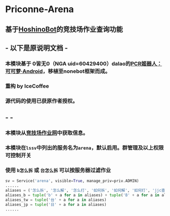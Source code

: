 # **Priconne-Arena**
## **基于[**HoshinoBot**](https://github.com/Ice-Cirno/HoshinoBot)的竞技场作业查询功能**   
## - 以下是原说明文档 -
### 本模块基于 0皆无0（NGA uid=60429400）dalao的[PCR姬器人：可可萝·Android](https://bbs.nga.cn/read.php?tid=18434108)，移植至nonebot框架而成。

### 重构 by IceCoffee

### 源代码的使用已获原作者授权。
## - -
### 本模块从[竞技场作业网](https://pcrdfans.com)中获取信息。
### 本模块在`lssv`中列出的服务名为`arena`，默认启用。群管理及以上权限可控制开关
### 使用 `b怎么拆` 或 `台怎么拆` 可以按服务器过滤作业
```python
sv = Service('arena', visible=True, manage_priv=priv.ADMIN)
......
aliases = ('怎么拆', '怎么解', '怎么打', '如何拆', '如何解', '如何打', 'jjc查询')
aliases_b = tuple('b' + a for a in aliases) + tuple('B' + a for a in aliases)
aliases_tw = tuple('台' + a for a in aliases)
aliases_jp = tuple('日' + a for a in aliases)
......
```